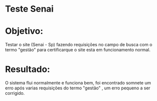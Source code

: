 # Teste Senai

# Objetivo:

Testar o site (Senai - Sp)  fazendo requisições no campo de busca com o termo "gestão" para certificarque o site esta em funcionamento normal.

# Resultado:

O sistema flui normalmente e funciona bem, foi encontrado somnete um erro após varias requisições do termo "gestão" , um erro pequeno a ser corrigido.
